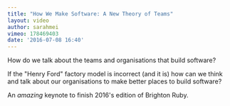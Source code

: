 ```yaml
---
title: "How We Make Software: A New Theory of Teams"
layout: video
author: sarahmei
vimeo: 178469403
date: '2016-07-08 16:40'
---
```


How do we talk about the teams and organisations that build software?

If the "Henry Ford" factory model is incorrect (and it is) how can we think and talk about our organisations to make better places to build software?

An _amazing_ keynote to finish 2016's edition of Brighton Ruby.
